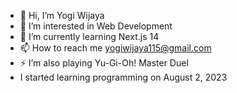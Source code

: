 - 👋 Hi, I’m Yogi Wijaya
- 👀 I’m interested in Web Development
- 🌱 I’m currently learning Next.js 14
- 📫 How to reach me yogiwijaya115@gmail.com
- ⚡  I’m also playing Yu-Gi-Oh! Master Duel 
- I started learning programming on August 2, 2023

<!---
yogiwijaya777/yogiwijaya777 is a ✨ special ✨ repository because its `README.md` (this file) appears on your GitHub profile.
You can click the Preview link to take a look at your changes.
--->
